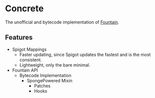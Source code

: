# Concrete
The unofficial and bytecode implementation of [Fountain](https://github.com/FountainMC/Fountain).

## Features

- Spigot Mappings
  - Faster updating, since Spigot updates the fastest and is the most consistent.
  - Lightweight, only the bare minimal.
- Fountain API
  - Bytecode Implementation
    - SpongePowered Mixin
      - Patches
      - Hooks
